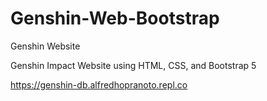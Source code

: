 # Genshin-Web-Bootstrap
Genshin Website

Genshin Impact Website using HTML, CSS, and Bootstrap 5

https://genshin-db.alfredhopranoto.repl.co
